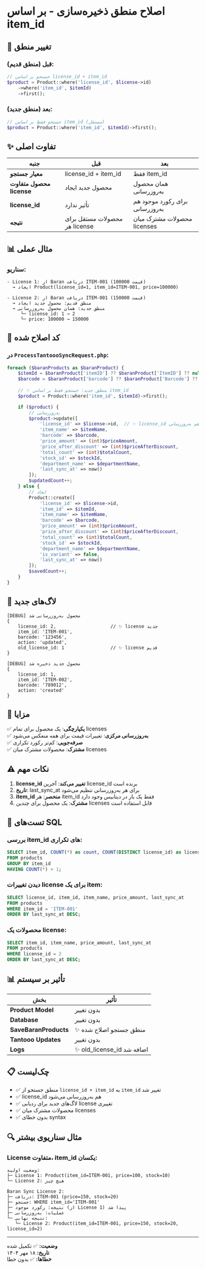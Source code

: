# اصلاح منطق ذخیره‌سازی - بر اساس item_id

## 🔄 تغییر منطق

### قبل (منطق قدیم):
```php
// جستجو بر اساس license_id + item_id
$product = Product::where('license_id', $license->id)
    ->where('item_id', $itemId)
    ->first();
```

### بعد (منطق جدید):
```php
// جستجو فقط بر اساس item_id (مستقل)
$product = Product::where('item_id', $itemId)->first();
```

## ✨ تفاوت اصلی

| جنبه | قبل | بعد |
|------|------|------|
| **معیار جستجو** | license_id + item_id | فقط item_id |
| **محصول متفاوت license** | محصول جدید ایجاد | همان محصول به‌روزرسانی |
| **license_id** | تأثیر ندارد | برای رکورد موجود هم به‌روزرسانی |
| **نتیجه** | محصولات مستقل برای هر license | محصولات مشترک میان licenses |

## 📊 مثال عملی

### سناریو:
```
- License 1: از Baran دریافت ITEM-001 (قیمت 100000)
  → ایجاد Product(license_id=1, item_id=ITEM-001, price=100000)

- License 2: از Baran دریافت ITEM-001 (قیمت 150000)
  → منطق قدیم: محصول جدید ایجاد
  → منطق جدید: همان محصول به‌روزرسانی
     └─ license_id: 1 → 2
     └─ price: 100000 → 150000
```

## 🔧 کد اصلاح شده

### در `ProcessTantoooSyncRequest.php`:

```php
foreach ($baranProducts as $baranProduct) {
    $itemId = $baranProduct['itemID'] ?? $baranProduct['ItemID'] ?? null;
    $barcode = $baranProduct['barcode'] ?? $baranProduct['Barcode'] ?? null;
    
    // ✨ منطق جدید: جستجو فقط بر اساس item_id
    $product = Product::where('item_id', $itemId)->first();

    if ($product) {
        // به‌روزرسانی
        $product->update([
            'license_id' => $license->id,  // ✨ license_id هم به‌روزرسانی
            'item_name' => $itemName,
            'barcode' => $barcode,
            'price_amount' => (int)$priceAmount,
            'price_after_discount' => (int)$priceAfterDiscount,
            'total_count' => (int)$totalCount,
            'stock_id' => $stockId,
            'department_name' => $departmentName,
            'last_sync_at' => now()
        ]);
        $updatedCount++;
    } else {
        // ایجاد
        Product::create([
            'license_id' => $license->id,
            'item_id' => $itemId,
            'item_name' => $itemName,
            'barcode' => $barcode,
            'price_amount' => (int)$priceAmount,
            'price_after_discount' => (int)$priceAfterDiscount,
            'total_count' => (int)$totalCount,
            'stock_id' => $stockId,
            'department_name' => $departmentName,
            'is_variant' => false,
            'last_sync_at' => now()
        ]);
        $savedCount++;
    }
}
```

## 📝 لاگ‌های جدید

```
[DEBUG] محصول به‌روزرسانی شد
{
    license_id: 2,                    // ✨ license جدید
    item_id: 'ITEM-001',
    barcode: '123456',
    action: 'updated',
    old_license_id: 1                 // ✨ license قدیم
}

[DEBUG] محصول جدید ذخیره شد
{
    license_id: 1,
    item_id: 'ITEM-002',
    barcode: '789012',
    action: 'created'
}
```

## 🎯 مزایا

✅ **یکپارچگی**: یک محصول برای تمام licenses  
✅ **به‌روزرسانی مرکزی**: تغییرات قیمت برای همه منعکس می‌شود  
✅ **صرفه‌جویی**: کم‌تر رکورد تکراری  
✅ **مشترک**: محصولات مشترک میان licenses  

## ⚠️ نکات مهم

1. **license_id تغییر می‌کند**: آخرین license_id برنده است
2. **تاریخ**: last_sync_at برای هر به‌روزرسانی تنظیم می‌شود
3. **item_id منحصر**: هر item_id فقط یک بار در دیتابیس وجود دارد
4. **مشترک**: یک محصول برای چندین licenses قابل استفاده است

## 🧪 تست‌های SQL

### بررسی item_id های تکراری:
```sql
SELECT item_id, COUNT(*) as count, COUNT(DISTINCT license_id) as licenses
FROM products 
GROUP BY item_id 
HAVING COUNT(*) > 1;
```

### دیدن تغییرات license برای یک item:
```sql
SELECT license_id, item_id, item_name, price_amount, last_sync_at 
FROM products 
WHERE item_id = 'ITEM-001' 
ORDER BY last_sync_at DESC;
```

### محصولات یک license:
```sql
SELECT item_id, item_name, price_amount, last_sync_at 
FROM products 
WHERE license_id = 2 
ORDER BY last_sync_at DESC;
```

## 📊 تأثیر بر سیستم

| بخش | تأثیر |
|------|--------|
| **Product Model** | بدون تغییر |
| **Database** | بدون تغییر |
| **SaveBaranProducts** | ✨ منطق جستجو اصلاح شده |
| **Tantooo Updates** | بدون تغییر |
| **Logs** | ✨ old_license_id اضافه شد |

## 📋 چک‌لیست

- ✅ منطق جستجو از `license_id + item_id` به `item_id` تغییر شد
- ✅ license_id هم به‌روزرسانی می‌شود
- ✅ لاگ‌های جدید برای ردیابی license تغییری
- ✅ محصولات مشترک میان licenses
- ✅ بدون خطای syntax

## 🔍 مثال سناریوی بیشتر

### License متفاوت، item_id یکسان:

```
وضعیت اولیه:
├─ License 1: Product(item_id=ITEM-001, price=100, stock=10)
└─ License 2: هیچ چیز

Baran Sync License 2:
├─ دریافت: ITEM-001 (price=150, stock=20)
├─ جستجو: WHERE item_id='ITEM-001'
├─ نتیجه: رکورد موجود (از License 1) پیدا شد
├─ عملیات: به‌روزرسانی
└─ نتیجه نهایی:
   └─ License 2: Product(item_id=ITEM-001, price=150, stock=20, license_id=2)
```

---

**وضعیت:** ✅ تکمیل شده  
**تاریخ:** ۱۸ مهر ۱۴۰۴  
**خطاها:** ✅ بدون خطا
